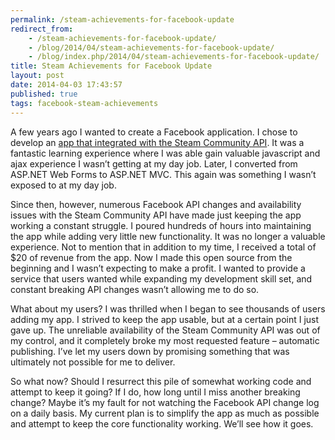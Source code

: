 ```yaml
---
permalink: /steam-achievements-for-facebook-update
redirect_from: 
    - /steam-achievements-for-facebook-update/
    - /blog/2014/04/steam-achievements-for-facebook-update/
    - /blog/index.php/2014/04/steam-achievements-for-facebook-update/
title: Steam Achievements for Facebook Update 
layout: post
date: 2014-04-03 17:43:57
published: true
tags: facebook-steam-achievements
---
```



A few years ago I wanted to create a Facebook application. I chose to develop an [app that integrated with the Steam Community API](/steam-achievements-a-facebook-app-built-with-wcf-and-jquery/ "Steam Achievements: A Facebook app built with WCF and jQuery"). It was a fantastic learning experience where I was able gain valuable javascript and ajax experience I wasn’t getting at my day job. Later, I converted from ASP.NET Web Forms to ASP.NET MVC. This again was something I wasn’t exposed to at my day job.

Since then, however, numerous Facebook API changes and availability issues with the Steam Community API have made just keeping the app working a constant struggle. I poured hundreds of hours into maintaining the app while adding very little new functionality. It was no longer a valuable experience. Not to mention that in addition to my time, I received a total of $20 of revenue from the app. Now I made this open source from the beginning and I wasn’t expecting to make a profit. I wanted to provide a service that users wanted while expanding my development skill set, and constant breaking API changes wasn’t allowing me to do so.

What about my users? I was thrilled when I began to see thousands of users adding my app. I strived to keep the app usable, but at a certain point I just gave up. The unreliable availability of the Steam Community API was out of my control, and it completely broke my most requested feature – automatic publishing. I’ve let my users down by promising something that was ultimately not possible for me to deliver.

So what now? Should I resurrect this pile of somewhat working code and attempt to keep it going? If I do, how long until I miss another breaking change? Maybe it’s my fault for not watching the Facebook API change log on a daily basis. My current plan is to simplify the app as much as possible and attempt to keep the core functionality working. We’ll see how it goes.


